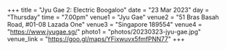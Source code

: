 +++
title = "Jyu Gae 2: Electric Boogaloo"
date = "23 Mar 2023"
day = "Thursday"
time = "7.00pm"
venue1 = "Jyu Gae"
venue2 = "51 Bras Basah Road, #01-08 Lazada One"
venue3 = "Singapore 189554"
venue4 = "https://www.jyugae.sg/"
photo1 = "photos/20230323-jyu-gae.jpg"
venue_link = "https://goo.gl/maps/YFixwuvx5fmfPNN77"
+++
